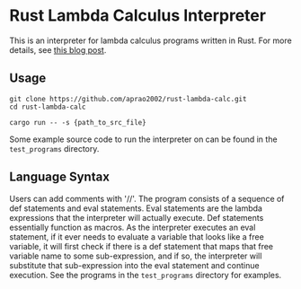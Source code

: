 # Rust Lambda Calculus Interpreter

This is an interpreter for lambda calculus programs written in Rust. For more details, see [this blog post](https://aprao2002.github.io/personal-website/blog/rust_lambda_calc_1/).

## Usage

```
git clone https://github.com/aprao2002/rust-lambda-calc.git
cd rust-lambda-calc

cargo run -- -s {path_to_src_file}
```

Some example source code to run the interpreter on can be found in the `test_programs` directory.

## Language Syntax

Users can add comments with '//'. The program consists of a sequence of def statements and eval statements. Eval statements are the lambda expressions that the interpreter will actually execute. Def statements essentially function as macros. As the interpreter executes an eval statement, if it ever needs to evaluate a variable that looks like a free variable, it will first check if there is a def statement that maps that free variable name to some sub-expression, and if so, the interpreter will substitute that sub-expression into the eval statement and continue execution. See the programs in the `test_programs` directory for examples.